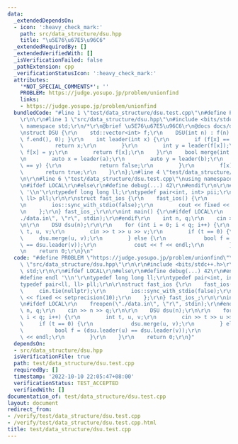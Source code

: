 ```yaml
---
data:
  _extendedDependsOn:
  - icon: ':heavy_check_mark:'
    path: src/data_structure/dsu.hpp
    title: "\u5E76\u67E5\u96C6"
  _extendedRequiredBy: []
  _extendedVerifiedWith: []
  _isVerificationFailed: false
  _pathExtension: cpp
  _verificationStatusIcon: ':heavy_check_mark:'
  attributes:
    '*NOT_SPECIAL_COMMENTS*': ''
    PROBLEM: https://judge.yosupo.jp/problem/unionfind
    links:
    - https://judge.yosupo.jp/problem/unionfind
  bundledCode: "#line 1 \"test/data_structure/dsu.test.cpp\"\n#define PROBLEM \"https://judge.yosupo.jp/problem/unionfind\"\
    \r\n\r\n#line 1 \"src/data_structure/dsu.hpp\"\n#include <bits/stdc++.h>\r\nusing\
    \ namespace std;\r\n/*\r\n@brief \u5E76\u67E5\u96C6\r\n@docs docs/dsu.md\r\n*/\r\
    \nstruct DSU {\r\n    std::vector<int> f;\r\n    DSU(int n) : f(n) { std::iota(f.begin(),\
    \ f.end(), 0); }\r\n    int leader(int x) {\r\n        if (f[x] == x) {\r\n  \
    \          return x;\r\n        }\r\n        int y = leader(f[x]);\r\n       \
    \ f[x] = y;\r\n        return f[x];\r\n    }\r\n    bool merge(int a, int b) {\r\
    \n        auto x = leader(a);\r\n        auto y = leader(b);\r\n        if (x\
    \ == y) {\r\n            return false;\r\n        }\r\n        f[x] = y;\r\n \
    \       return true;\r\n    }\r\n};\n#line 4 \"test/data_structure/dsu.test.cpp\"\
    \n\r\n#line 6 \"test/data_structure/dsu.test.cpp\"\nusing namespace std;\r\n\r\
    \n#ifdef LOCAL\r\n#else\r\n#define debug(...) 42\r\n#endif\r\n\r\n#define endl\
    \ '\\n'\r\ntypedef long long ll;\r\ntypedef pair<int, int> pii;\r\ntypedef pair<ll,\
    \ ll> pll;\r\n\r\nstruct fast_ios {\r\n    fast_ios() {\r\n        cin.tie(nullptr);\r\
    \n        ios::sync_with_stdio(false);\r\n        cout << fixed << setprecision(10);\r\
    \n    };\r\n} fast_ios_;\r\n\r\nint main() {\r\n#ifdef LOCAL\r\n    freopen(\"\
    ./data.in\", \"r\", stdin);\r\n#endif\r\n    int n, q;\r\n    cin >> n >> q;\r\
    \n\r\n    DSU dsu(n);\r\n\r\n    for (int i = 0; i < q; i++) {\r\n        int\
    \ t, u, v;\r\n        cin >> t >> u >> v;\r\n        if (t == 0) {\r\n       \
    \     dsu.merge(u, v);\r\n        } else {\r\n            bool f = (dsu.leader(u)\
    \ == dsu.leader(v));\r\n            cout << f << endl;\r\n        }\r\n    }\r\
    \n    return 0;\r\n}\n"
  code: "#define PROBLEM \"https://judge.yosupo.jp/problem/unionfind\"\r\n\r\n#include\
    \ \"src/data_structure/dsu.hpp\"\r\n\r\n#include <bits/stdc++.h>\r\nusing namespace\
    \ std;\r\n\r\n#ifdef LOCAL\r\n#else\r\n#define debug(...) 42\r\n#endif\r\n\r\n\
    #define endl '\\n'\r\ntypedef long long ll;\r\ntypedef pair<int, int> pii;\r\n\
    typedef pair<ll, ll> pll;\r\n\r\nstruct fast_ios {\r\n    fast_ios() {\r\n   \
    \     cin.tie(nullptr);\r\n        ios::sync_with_stdio(false);\r\n        cout\
    \ << fixed << setprecision(10);\r\n    };\r\n} fast_ios_;\r\n\r\nint main() {\r\
    \n#ifdef LOCAL\r\n    freopen(\"./data.in\", \"r\", stdin);\r\n#endif\r\n    int\
    \ n, q;\r\n    cin >> n >> q;\r\n\r\n    DSU dsu(n);\r\n\r\n    for (int i = 0;\
    \ i < q; i++) {\r\n        int t, u, v;\r\n        cin >> t >> u >> v;\r\n   \
    \     if (t == 0) {\r\n            dsu.merge(u, v);\r\n        } else {\r\n  \
    \          bool f = (dsu.leader(u) == dsu.leader(v));\r\n            cout << f\
    \ << endl;\r\n        }\r\n    }\r\n    return 0;\r\n}"
  dependsOn:
  - src/data_structure/dsu.hpp
  isVerificationFile: true
  path: test/data_structure/dsu.test.cpp
  requiredBy: []
  timestamp: '2022-10-10 22:05:47+08:00'
  verificationStatus: TEST_ACCEPTED
  verifiedWith: []
documentation_of: test/data_structure/dsu.test.cpp
layout: document
redirect_from:
- /verify/test/data_structure/dsu.test.cpp
- /verify/test/data_structure/dsu.test.cpp.html
title: test/data_structure/dsu.test.cpp
---
```

